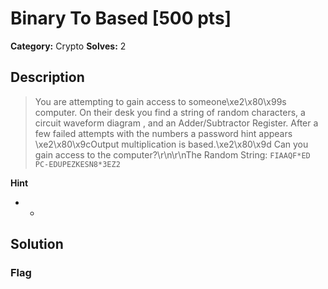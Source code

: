 # Binary To Based [500 pts]

**Category:** Crypto
**Solves:** 2

## Description
>You are attempting to gain access to someone\xe2\x80\x99s computer. On their desk you find a string of random characters, a circuit waveform diagram , and an Adder/Subtractor Register. After a few failed attempts with the numbers a password hint appears \xe2\x80\x9cOutput multiplication is based.\xe2\x80\x9d Can you gain access to the computer?\r\n\r\nThe Random String: `FIAAQF*ED PC-EDUPEZKESN8*3EZ2`

**Hint**
* -

## Solution

### Flag

